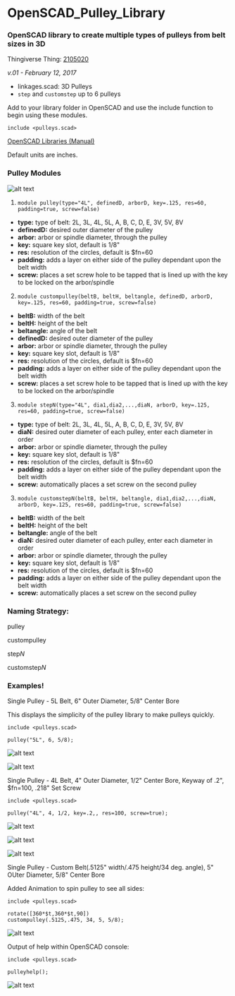 # OpenSCAD_Pulley_Library
### OpenSCAD library to create multiple types of pulleys from belt sizes in 3D

Thingiverse Thing: [2105020](http://www.thingiverse.com/thing:2105020)

*v.01 - February 12, 2017*

+ linkages.scad: 3D Pulleys
+ `step` and `customstep` up to 6 pulleys

Add to your library folder in OpenSCAD and use the include function to begin using these modules.

```scad
include <pulleys.scad>
```    

[OpenSCAD Libraries (Manual)](https://en.wikibooks.org/wiki/OpenSCAD_User_Manual/Libraries "OpenSCAD Libraries")

Default units are inches.

### Pulley Modules

![alt text](https://github.com/machineree/OpenSCAD_Pulley_Library/blob/master/pics/pulleyex1.png?raw=true "Pulleys!")

1. `module pulley(type="4L", definedD, arborD, key=.125, res=60, padding=true, screw=false)`

  + **type:** type of belt: 2L, 3L, 4L, 5L, A, B, C, D, E, 3V, 5V, 8V
  + **definedD:** desired outer diameter of the pulley
  + **arbor:** arbor or spindle diameter, through the pulley
  + **key:** square key slot, default is 1/8"
  + **res:** resolution of the circles, default is $fn=60
  + **padding:** adds a layer on either side of the pulley dependant upon the belt width
  + **screw:** places a set screw hole to be tapped that is lined up with the key to be locked on the arbor/spindle
  
2. `module custompulley(beltB, beltH, beltangle, definedD, arborD, key=.125, res=60, padding=true, screw=false)`

  + **beltB:** width of the belt
  + **beltH:** height of the belt
  + **beltangle:** angle of the belt
  + **definedD:** desired outer diameter of the pulley
  + **arbor:** arbor or spindle diameter, through the pulley
  + **key:** square key slot, default is 1/8"
  + **res:** resolution of the circles, default is $fn=60
  + **padding:** adds a layer on either side of the pulley dependant upon the belt width
  + **screw:** places a set screw hole to be tapped that is lined up with the key to be locked on the arbor/spindle
  
3. `module stepN(type="4L", dia1,dia2,...,diaN, arborD, key=.125, res=60, padding=true, screw=false)`

  + **type:** type of belt: 2L, 3L, 4L, 5L, A, B, C, D, E, 3V, 5V, 8V
  + **diaN:** desired outer diameter of each pulley, enter each diameter in order
  + **arbor:** arbor or spindle diameter, through the pulley
  + **key:** square key slot, default is 1/8"
  + **res:** resolution of the circles, default is $fn=60
  + **padding:** adds a layer on either side of the pulley dependant upon the belt width
  + **screw:** automatically places a set screw on the second pulley 
  
3. `module customstepN(beltB, beltH, beltangle, dia1,dia2,...,diaN, arborD, key=.125, res=60, padding=true, screw=false)`

  + **beltB:** width of the belt
  + **beltH:** height of the belt
  + **beltangle:** angle of the belt
  + **diaN:** desired outer diameter of each pulley, enter each diameter in order
  + **arbor:** arbor or spindle diameter, through the pulley
  + **key:** square key slot, default is 1/8"
  + **res:** resolution of the circles, default is $fn=60
  + **padding:** adds a layer on either side of the pulley dependant upon the belt width
  + **screw:** automatically places a set screw on the second pulley 

### Naming Strategy:

pulley

custompulley

step*N*

customstep*N*

### Examples!

Single Pulley - 5L Belt, 6" Outer Diameter, 5/8" Center Bore

This displays the simplicity of the pulley library to make pulleys quickly.

```openscad
include <pulleys.scad>

pulley("5L", 6, 5/8);
```
![alt text](https://github.com/machineree/OpenSCAD_Pulley_Library/blob/master/pics/ex1.png?raw=true "Simple Example")

![alt text](https://github.com/machineree/OpenSCAD_Pulley_Library/blob/master/pics/ex1-1.png?raw=true "Simple Example")

Single Pulley - 4L Belt, 4" Outer Diameter, 1/2" Center Bore, Keyway of .2", $fn=100, .218" Set Screw

```openscad
include <pulleys.scad>

pulley("4L", 4, 1/2, key=.2,, res=100, screw=true);
```
![alt text](https://github.com/machineree/OpenSCAD_Pulley_Library/blob/master/pics/ex2.png?raw=true "Simple Example")

![alt text](https://github.com/machineree/OpenSCAD_Pulley_Library/blob/master/pics/ex2-1.png?raw=true "Simple Example")

![alt text](https://github.com/machineree/OpenSCAD_Pulley_Library/blob/master/pics/ex2-2.png?raw=true "Simple Example")

Single Pulley - Custom Belt(.5125" width/.475 height/34 deg. angle), 5" OUter Diameter, 5/8" Center Bore

Added Animation to spin pulley to see all sides:

```openscasd
include <pulleys.scad>

rotate([360*$t,360*$t,90])
custompulley(.5125,.475, 34, 5, 5/8);
```

![alt text](https://github.com/machineree/OpenSCAD_Pulley_Library/blob/master/pics/ex3.gif?raw=true "Custom Example")

Output of help within OpenSCAD console:

```openscad
include <pulleys.scad>

pulleyhelp();
```

![alt text](https://github.com/machineree/OpenSCAD_Pulley_Library/blob/master/pics/pulleyhelp.png?raw=true "pulleyhelp")
